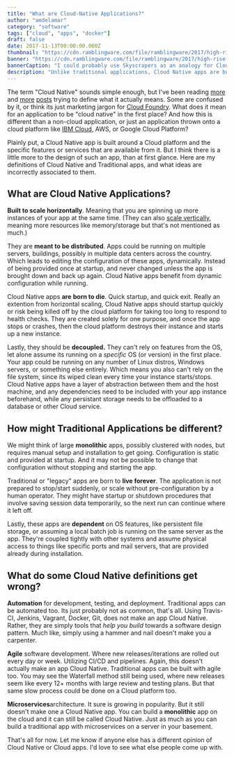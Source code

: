 ```yaml
---
title: "What are Cloud-Native Applications?"
author: "amdelamar"
category: "software"
tags: ["cloud", "apps", "docker"]
draft: false
date: 2017-11-13T00:00:00.000Z
thumbnail: "https://cdn.ramblingware.com/file/ramblingware/2017/high-rise-building-1024.jpg"
banner: "https://cdn.ramblingware.com/file/ramblingware/2017/high-rise-building-1024.jpg"
bannerCaption: "I could probably use Skyscrapers as an analogy for Cloud apps, but so can Traditional Apps. So ehh, screw it. (Photo Credit: kameo0501)"
description: "Unlike traditional applications, Cloud Native apps are build for... the cloud. What a surprise! So what else defines them besides that?"
---
```


The term "Cloud Native" sounds simple enough, but I've been reading [more](https://dzone.com/articles/what-is-cloud-native-anyway) and [more](https://dzone.com/articles/reaching-the-cloud?fromrel=true) [posts](https://dzone.com/articles/cloud-native-series-what-is-cloud-native) trying to define what it actually means. Some are confused by it, or think its just marketing jargon for [Cloud Foundry](https://www.cloudfoundry.org/). What does it mean for an application to be "cloud native" in the first place? And how this is different than a non-cloud application, or just an application thrown onto a cloud platform like [IBM Cloud](https://www.ibm.com/cloud/), AWS, or Google Cloud Platform?

Plainly put, a Cloud Native app is built around a Cloud platform and the specific features or services that are available from it. But I think there is a little more to the design of such an app, than at first glance. Here are my definitions of Cloud Native and Traditional apps, and what ideas are incorrectly associated to them.

## **What are Cloud Native Applications?**

**Built to scale horizontally**. Meaning that you are spinning up more instances of your app at the same time. (They can also [scale vertically](https://en.wikipedia.org/wiki/Scalability#Horizontal_and_vertical_scaling), meaning more resources like memory/storage but that's not mentioned as much.)

They are **meant to be distributed**. Apps could be running on multiple servers, buildings, possibly in multiple data centers across the country. Which leads to editing the configuration of these apps, dynamically. Instead of being provided once at startup, and never changed unless the app is brought down and back up again. Cloud Native apps benefit from dynamic configuration while running.

Cloud Native apps **are** **born to die**. Quick startup, and quick exit. Really an extention from horizontal scaling, Cloud Native apps should startup quickly or risk being killed off by the cloud platform for taking too long to respond to health checks. They are created solely for one purpose, and once the app stops or crashes, then the cloud platform destroys their instance and starts up a new instance.

Lastly, they should be **decoupled.** They can't rely on features from the OS, let alone assume its running on a _specific_ OS (or version) in the first place. Your app could be running on any number of Linux distros, Windows servers, or something else entirely. Which means you also can't rely on the file system, since its wiped clean every time your instance starts/stops. Cloud Native apps have a layer of abstraction between them and the host machine, and any dependencies need to be included with your app instance beforehand, while any persistant storage needs to be offloaded to a database or other Cloud service.

## **How might Traditional Applications be different?**

We might think of large **monolithic** apps, possibly clustered with nodes, but requires manual setup and installation to get going. Configuration is static and provided at startup. And it may not be possible to change that configuration without stopping and starting the app.

Traditional or "legacy" apps are born to **live forever**. The application is not prepared to stop/start suddenly, or scale without pre-configuration by a human operator. They might have startup or shutdown procedures that involve saving session data temporarily, so the next run can continue where it left off.

Lastly, these apps are **dependent** on OS features, like persistent file storage, or assuming a local batch job is running on the same server as the app. They're coupled tightly with other systems and assume physical access to things like specific ports and mail servers, that are provided already during installation.

## **What do some Cloud Native definitions get wrong?**

**Automation** for development, testing, and deployment. Traditional apps can be automated too. Its just probably not as common, that's all. Using Travis-CI, Jenkins, Vagrant, Docker, Git, does not make an app Cloud Native. Rather, they are simply tools that _help you_ _build_ towards a software design pattern. Much like, simply using a hammer and nail doesn't make you a carpenter.

**Agile** software development. Where new releases/iterations are rolled out every day or week. Utilizing CI/CD and pipelines. Again, this doesn't actually make an app Cloud Native. Traditional apps can be built with agile too. You may see the Waterfall method still being used, where new releases seem like every 12+ months with large review and testing plans. But that same slow process could be done on a Cloud platform too.

**Microservices**architecture. It sure is growing in popularity. But it still doesn't make one a Cloud Native app. You can build a **monolithic** app on the cloud and it can still be called Cloud Native. Just as much as you can build a traditional app with microservices on a server in your basement.

That's all for now. Let me know if anyone else has a different opinion of Cloud Native or Cloud apps. I'd love to see what else people come up with.
